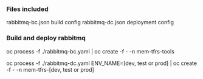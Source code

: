 ### Files included

rabbitmq-bc.json build config
rabbitmq-dc.json deployment config

### Build and deploy rabbitmq

oc process -f ./rabbitmq-bc.yaml | oc create -f - -n mem-tfrs-tools

oc process -f ./rabbitmq-dc.yaml ENV_NAME=[dev, test or prod] | oc create -f - -n mem-tfrs-[dev, test or prod]

